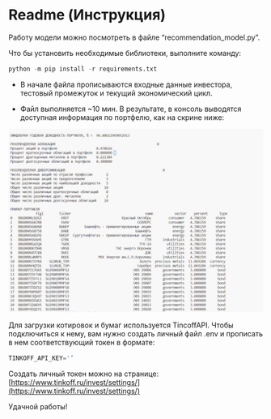 # Readme (Инструкция)

Работу модели можно посмотреть в файле “recommendation_model.py”.

Что бы установить необходимые библиотеки, выполните команду:
```python
python -m pip install -r requirements.txt
```

* В начале файла прописываются входные данные инвестора, тестовый промежуток и текущий экономический цикл.

* Файл выполняется ~10 мин. В результате, в консоль выводятся доступная информация по портфелю, как на скрине ниже:

![Untitled](Readme_images/Untitled.png)

Для загрузки котировок и бумаг используется TincoffAPI. Чтобы подключиться к нему, вам нужно создать личный файл .env и прописать в нем соответствующий токен в формате:

```python
TINKOFF_API_KEY='’
```

Создать личный токен можно на странице: [https://www.tinkoff.ru/invest/settings/](https://www.tinkoff.ru/invest/settings/)

Удачной работы!
